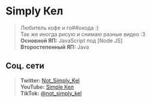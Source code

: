 # Simply Кел
> Любитель кофе и го##окода :) <br>
> Так же иногда рисую и снимаю разные видео \:3 <br>
> **Основной ЯП:** JavaScript под [Node JS] <br>
> **Второстепенный ЯП:** Java <br>
## Соц. сети<br>
> **Twitter:** [Not_Simply_Kel](https://twitter.com/Not_Simply_Kel 'Кликни)')<br>
> **YouTube:** [Simple Кел](https://www.youtube.com/channel/UCZRHmdboFKJnueAdCub4Hkg)<br>
> **TikTok:** [@not_simply_kel](https://www.tiktok.com/@not_simply_kel?)

